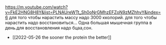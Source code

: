 

https://m.youtube.com/watch?v=FkE2HNG8H8Y&list=PLNAUreWTt_Sh0oNrGMhzEFZoN9zMZhhvY&index=6
для того чтобы нарастить массу надо 3000 кколорий. для того чтобы нарастить надо восстановиться... Одна большая мышечная группа в день.для восстановления надо бцаа,сон.
- [[2022-05-26 the sooner the protein the better]]